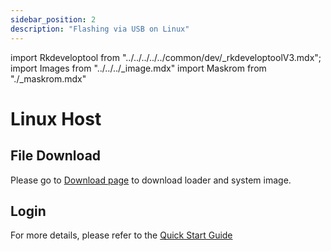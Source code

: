```yaml
---
sidebar_position: 2
description: "Flashing via USB on Linux"
---
```


import Rkdeveloptool from "../../../../../common/dev/\_rkdeveloptoolV3.mdx";
import Images from "../../../\_image.mdx"
import Maskrom from "./\_maskrom.mdx"

# Linux Host

## File Download

Please go to [Download page](../../../download) to download loader and system image.

<Rkdeveloptool platform="linux">
<Maskrom/>
</Rkdeveloptool>

## Login

For more details, please refer to the [Quick Start Guide](../../quick-start)
